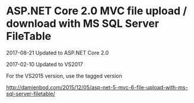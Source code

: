 # ASP.NET Core 2.0 MVC file upload / download with MS SQL Server FileTable

2017-08-21 Updated to ASP.NET Core 2.0

2017-02-10 Updated to VS2017 

For the VS2015 version, use the tagged version

http://damienbod.com/2015/12/05/asp-net-5-mvc-6-file-upload-with-ms-sql-server-filetable/
